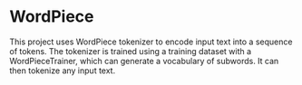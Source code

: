# WordPiece
 This project uses WordPiece tokenizer to encode input text into a sequence of tokens. The tokenizer is trained using a training dataset with a WordPieceTrainer, which can generate a vocabulary of subwords. It can then tokenize any input text.
